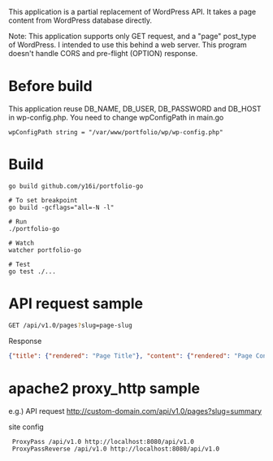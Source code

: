 This application is a partial replacement of WordPress API. It takes a page content from WordPress database directly.

Note: This application supports only GET request, and a "page" post_type of WordPress. I intended to use this behind a web server. This program doesn't handle CORS and pre-flight (OPTION) response.

# Before build
This application reuse DB_NAME, DB_USER, DB_PASSWORD and DB_HOST in wp-config.php. You need to change wpConfigPath in main.go
```script
wpConfigPath string = "/var/www/portfolio/wp/wp-config.php"
```

# Build
```shell
go build github.com/y16i/portfolio-go

# To set breakpoint
go build -gcflags="all=-N -l"

# Run
./portfolio-go

# Watch
watcher portfolio-go

# Test
go test ./...
```

# API request sample
```bash
GET /api/v1.0/pages?slug=page-slug
```
Response
```json
{"title": {"rendered": "Page Title"}, "content": {"rendered": "Page Content"}}
```

# apache2 proxy_http sample
e.g.)
API request
	http://custom-domain.com/api/v1.0/pages?slug=summary

site config
```bash
 ProxyPass /api/v1.0 http://localhost:8080/api/v1.0
 ProxyPassReverse /api/v1.0 http://localhost:8080/api/v1.0
```
